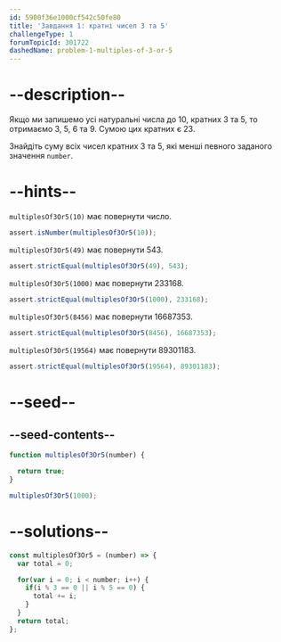 ```yaml
---
id: 5900f36e1000cf542c50fe80
title: 'Завдання 1: кратні чисел 3 та 5'
challengeType: 1
forumTopicId: 301722
dashedName: problem-1-multiples-of-3-or-5
---
```


# --description--

Якщо ми запишемо усі натуральні числа до 10, кратних 3 та 5, то отримаємо 3, 5, 6 та 9. Сумою цих кратних є 23.

Знайдіть суму всіх чисел кратних 3 та 5, які менші певного заданого значення `number`.

# --hints--

`multiplesOf3Or5(10)` має повернути число.

```js
assert.isNumber(multiplesOf3Or5(10));
```

`multiplesOf3Or5(49)` має повернути 543.

```js
assert.strictEqual(multiplesOf3Or5(49), 543);
```

`multiplesOf3Or5(1000)` має повернути 233168.

```js
assert.strictEqual(multiplesOf3Or5(1000), 233168);
```

`multiplesOf3Or5(8456)` має повернути 16687353.

```js
assert.strictEqual(multiplesOf3Or5(8456), 16687353);
```

`multiplesOf3Or5(19564)` має повернути 89301183.

```js
assert.strictEqual(multiplesOf3Or5(19564), 89301183);
```

# --seed--

## --seed-contents--

```js
function multiplesOf3Or5(number) {

  return true;
}

multiplesOf3Or5(1000);
```

# --solutions--

```js
const multiplesOf3Or5 = (number) => {
  var total = 0;

  for(var i = 0; i < number; i++) {
    if(i % 3 == 0 || i % 5 == 0) {
      total += i;
    }
  }
  return total;
};
```
